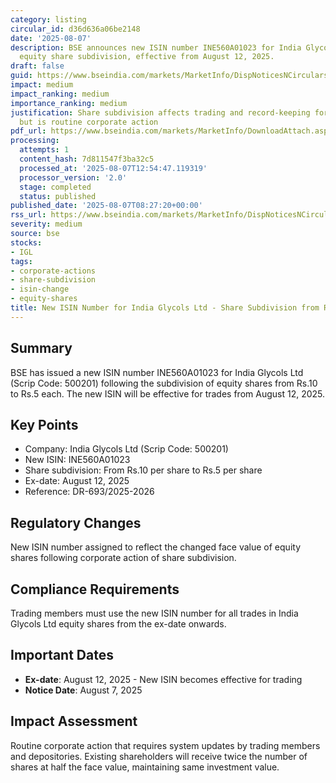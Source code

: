 ```yaml
---
category: listing
circular_id: d36d636a06be2148
date: '2025-08-07'
description: BSE announces new ISIN number INE560A01023 for India Glycols Ltd following
  equity share subdivision, effective from August 12, 2025.
draft: false
guid: https://www.bseindia.com/markets/MarketInfo/DispNoticesNCirculars.aspx?Noticeid={43803B06-BA66-44E2-A300-BCBEC1365ADD}&noticeno=20250807-9&dt=08/07/2025&icount=9&totcount=37&flag=0
impact: medium
impact_ranking: medium
importance_ranking: medium
justification: Share subdivision affects trading and record-keeping for existing shareholders
  but is routine corporate action
pdf_url: https://www.bseindia.com/markets/MarketInfo/DownloadAttach.aspx?id=20250807-9&attachedId=
processing:
  attempts: 1
  content_hash: 7d811547f3ba32c5
  processed_at: '2025-08-07T12:54:47.119319'
  processor_version: '2.0'
  stage: completed
  status: published
published_date: '2025-08-07T08:27:20+00:00'
rss_url: https://www.bseindia.com/markets/MarketInfo/DispNoticesNCirculars.aspx?Noticeid={43803B06-BA66-44E2-A300-BCBEC1365ADD}&noticeno=20250807-9&dt=08/07/2025&icount=9&totcount=37&flag=0
severity: medium
source: bse
stocks:
- IGL
tags:
- corporate-actions
- share-subdivision
- isin-change
- equity-shares
title: New ISIN Number for India Glycols Ltd - Share Subdivision from Rs.10 to Rs.5
---
```


## Summary

BSE has issued a new ISIN number INE560A01023 for India Glycols Ltd (Scrip Code: 500201) following the subdivision of equity shares from Rs.10 to Rs.5 each. The new ISIN will be effective for trades from August 12, 2025.

## Key Points

- Company: India Glycols Ltd (Scrip Code: 500201)
- New ISIN: INE560A01023
- Share subdivision: From Rs.10 per share to Rs.5 per share
- Ex-date: August 12, 2025
- Reference: DR-693/2025-2026

## Regulatory Changes

New ISIN number assigned to reflect the changed face value of equity shares following corporate action of share subdivision.

## Compliance Requirements

Trading members must use the new ISIN number for all trades in India Glycols Ltd equity shares from the ex-date onwards.

## Important Dates

- **Ex-date**: August 12, 2025 - New ISIN becomes effective for trading
- **Notice Date**: August 7, 2025

## Impact Assessment

Routine corporate action that requires system updates by trading members and depositories. Existing shareholders will receive twice the number of shares at half the face value, maintaining same investment value.